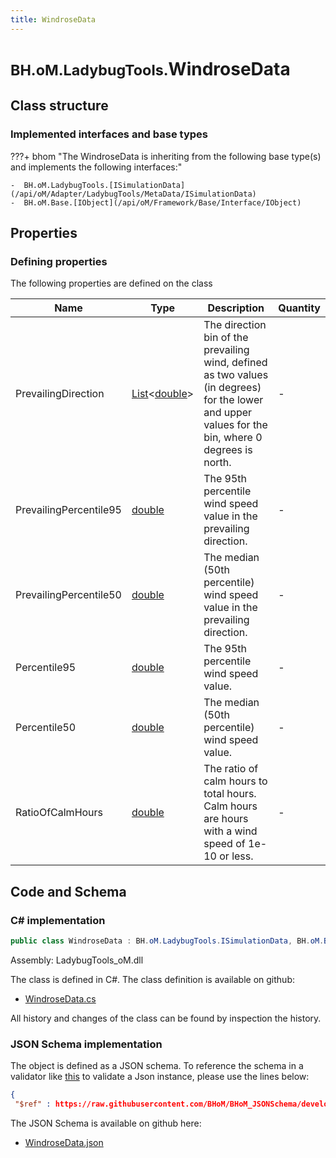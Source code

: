 ```yaml
---
title: WindroseData
---
```


# <small>BH.oM.LadybugTools.</small>**WindroseData**



## Class structure

### Implemented interfaces and base types

???+ bhom "The WindroseData is inheriting from the following base type(s) and implements the following interfaces:"

    -  BH.oM.LadybugTools.[ISimulationData](/api/oM/Adapter/LadybugTools/MetaData/ISimulationData)
    -  BH.oM.Base.[IObject](/api/oM/Framework/Base/Interface/IObject)


## Properties



### Defining properties

The following properties are defined on the class

| Name             | Type             | Description      | Quantity         |
|------------------|------------------|------------------|------------------|
| PrevailingDirection | [List](https://learn.microsoft.com/en-us/dotnet/api/System.Collections.Generic.List-1?view=netstandard-2.0)&lt;[double](https://learn.microsoft.com/en-us/dotnet/api/System.Double?view=netstandard-2.0)&gt; | The direction bin of the prevailing wind, defined as two values (in degrees) for the lower and upper values for the bin, where 0 degrees is north. | - |
| PrevailingPercentile95 | [double](https://learn.microsoft.com/en-us/dotnet/api/System.Double?view=netstandard-2.0) | The 95th percentile wind speed value in the prevailing direction. | - |
| PrevailingPercentile50 | [double](https://learn.microsoft.com/en-us/dotnet/api/System.Double?view=netstandard-2.0) | The median (50th percentile) wind speed value in the prevailing direction. | - |
| Percentile95 | [double](https://learn.microsoft.com/en-us/dotnet/api/System.Double?view=netstandard-2.0) | The 95th percentile wind speed value. | - |
| Percentile50 | [double](https://learn.microsoft.com/en-us/dotnet/api/System.Double?view=netstandard-2.0) | The median (50th percentile) wind speed value. | - |
| RatioOfCalmHours | [double](https://learn.microsoft.com/en-us/dotnet/api/System.Double?view=netstandard-2.0) | The ratio of calm hours to total hours. Calm hours are hours with a wind speed of 1e-10 or less. | - |


## Code and Schema

### C# implementation

``` C# title="C#"
public class WindroseData : BH.oM.LadybugTools.ISimulationData, BH.oM.Base.IObject
```

Assembly: LadybugTools_oM.dll

The class is defined in C#. The class definition is available on github:

- [WindroseData.cs](https://github.com/BHoM/LadybugTools_Toolkit/blob/develop/LadybugTools_oM/MetaData\WindroseData.cs)

All history and changes of the class can be found by inspection the history.
### JSON Schema implementation

The object is defined as a JSON schema. To reference the schema in a validator like [this](https://www.jsonschemavalidator.net/) to validate a Json instance, please use the lines below:

``` json title="JSON Schema"
{
 "$ref" : https://raw.githubusercontent.com/BHoM/BHoM_JSONSchema/develop/LadybugTools_oM/WindroseData.json}
```

The JSON Schema is available on github here:

- [WindroseData.json](https://github.com/BHoM/BHoM_JSONSchema/blob/develop/LadybugTools_oM/WindroseData.json)
